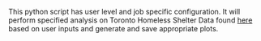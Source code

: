 This python script has user level and job specific configuration. It will perform specified analysis on Toronto Homeless Shelter Data found [here](https://open.toronto.ca/dataset/daily-shelter-overnight-service-occupancy-capacity/) based on user inputs and generate and save appropriate plots. 